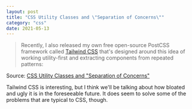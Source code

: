 ```yaml
---
layout: post
title: "CSS Utility Classes and \"Separation of Concerns\""
category: "css"
date: 2021-05-13
---
```


> Recently, I also released my own free open-source PostCSS framework called [Tailwind CSS](https://tailwindcss.com/) that's designed around this idea of working utility-first and extracting components from repeated patterns:

Source: [CSS Utility Classes and "Separation of Concerns"](https://adamwathan.me/css-utility-classes-and-separation-of-concerns/)

Tailwind CSS is interesting, but I think we'll be talking about how bloated and ugly it is in the foreseeable future.  It does seem to solve some of the problems that are typical to CSS, though.
